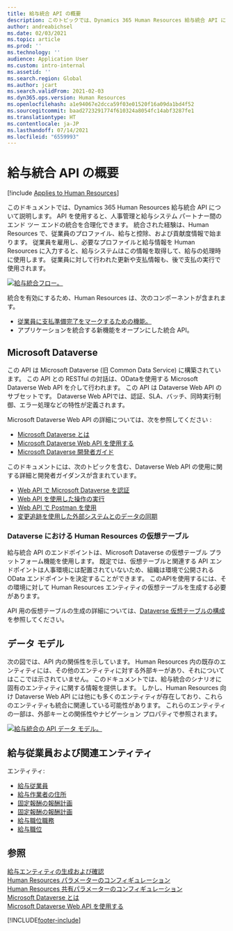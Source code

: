 ```yaml
---
title: 給与統合 API の概要
description: このトピックでは、Dynamics 365 Human Resources 給与統合 API について説明します。
author: andreabichsel
ms.date: 02/03/2021
ms.topic: article
ms.prod: ''
ms.technology: ''
audience: Application User
ms.custom: intro-internal
ms.assetid: ''
ms.search.region: Global
ms.author: jcart
ms.search.validFrom: 2021-02-03
ms.dyn365.ops.version: Human Resources
ms.openlocfilehash: a1e94067e2dcca59f03e01520f16a09da1bd4f52
ms.sourcegitcommit: baad2723291774f610324a8054fc14abf3287fe1
ms.translationtype: HT
ms.contentlocale: ja-JP
ms.lasthandoff: 07/14/2021
ms.locfileid: "6559993"
---
```

# <a name="payroll-integration-api-introduction"></a>給与統合 API の概要

[!include [Applies to Human Resources](../includes/applies-to-hr.md)]

このドキュメントでは、Dynamics 365 Human Resources 給与統合 API について説明します。 API を使用すると、人事管理と給与システム パートナー間のエンド ツー エンドの統合を合理化できます。 統合された経験は、Human Resources で、従業員のプロファイル、給与と控除、および貢献度情報で始まります。 従業員を雇用し、必要なプロファイルと給与情報を Human Resources に入力すると、給与システムはこの情報を取得して、給与の処理時に使用します。 従業員に対して行われた更新や支払情報も、後で支払の実行で使用されます。

[![給与統合フロー。](media/hr-admin-integration-payroll-api-introduction-flow.png)](media/hr-admin-integration-payroll-api-introduction-flow-2.png#lightbox)

統合を有効にするため、Human Resources は、次のコンポーネントが含まれます。

- [従業員に支払準備完了をマークするための機能。](hr-compensation-payroll.md)
- アプリケーションを統合する新機能をオープンにした統合 API。

## <a name="microsoft-dataverse"></a>Microsoft Dataverse

この API は Microsoft Dataverse (旧 Common Data Service) に構築されています。 この API との RESTful の対話は、ODataを使用する Microsoft Dataverse Web API を介して行われます。 この API は Dataverse Web API のサブセットです。 Dataverse Web APIでは、認証、SLA、バッチ、同時実行制御、エラー処理などの特性が定義されます。

Microsoft Dataverse Web API の詳細については、次を参照してください :

- [Microsoft Dataverse とは](/powerapps/maker/data-platform/data-platform-intro)
- [Microsoft Dataverse Web API を使用する](/powerapps/developer/data-platform/webapi/overview)
- [Microsoft Dataverse 開発者ガイド](/powerapps/developer/data-platform)

このドキュメントには、次のトピックを含む、Dataverse Web API の使用に関する詳細と開発者ガイダンスが含まれています。

- [Web API で Microsoft Dataverse を認証](/powerapps/developer/data-platform/webapi/authenticate-web-api)
- [Web API を使用した操作の実行](/powerapps/developer/data-platform/webapi/perform-operations-web-api)
- [Web API で Postman を使用](/powerapps/developer/data-platform/webapi/use-postman-web-api)
- [変更追跡を使用した外部システムとのデータの同期](/powerapps/developer/data-platform/use-change-tracking-synchronize-data-external-systems)

### <a name="virtual-tables-for-human-resources-in-dataverse"></a>Dataverse における Human Resources の仮想テーブル

給与統合 API のエンドポイントは、Microsoft Dataverse の仮想テーブル プラットフォーム機能を使用します。 既定では、仮想テーブルと関連する API エンドポイントは人事環境には配置されていないため、組織は環境で公開される OData エンドポイントを決定することができます。 このAPIを使用するには、その環境に対して Human Resources エンティティの仮想テーブルを生成する必要があります。

API 用の仮想テーブルの生成の詳細については、[Dataverse 仮想テーブルの構成](./hr-admin-integration-common-data-service-virtual-entities.md)を参照してください。

## <a name="data-model"></a>データ モデル

次の図では、API 内の関係性を示しています。 Human Resources 内の既存のエンティティには、その他のエンティティに対する外部キーがあり、それについてはここでは示されていません。 このドキュメントでは、給与統合のシナリオに固有のエンティティに関する情報を提供します。 しかし、Human Resources 向け Dataverse Web API には他にも多くのエンティティが存在しており、これらのエンティティも統合に関連している可能性があります。 これらのエンティティの一部は、外部キーとの関係性やナビゲーション プロパティで参照されます。

[![給与統合の API データ モデル。](media/hr-admin-payroll-api-data-model.png)](media/hr-admin-payroll-api-data-model.png#lightbox)

## <a name="payroll-employee-and-related-entities"></a>給与従業員および関連エンティティ

エンティティ:

- [給与従業員](hr-admin-integration-payroll-api-payroll-employee.md)
- [給与作業者の住所](hr-admin-integration-payroll-api-payroll-worker-address.md)
- [固定報酬の報酬計画](hr-admin-integration-payroll-api-payroll-fixed-compensation-plan.md)
- [固定報酬の報酬計画](hr-admin-integration-payroll-api-payroll-variable-compensation-plan.md)
- [給与職位職務](hr-admin-integration-payroll-api-payroll-position-job.md)
- [給与職位](hr-admin-integration-payroll-api-payroll-position.md)

## <a name="see-also"></a>参照

[給与エンティティの生成および確認](hr-admin-integration-payroll-api-generate-review-entities.md)<br>
[Human Resources パラメーターのコンフィギュレーション](hr-setup-parameters.md)<br>
[Human Resources 共有パラメーターのコンフィギュレーション](hr-setup-shared-parameters.md)<br>
[Microsoft Dataverse とは](/powerapps/maker/data-platform/data-platform-intro)<br>
[Microsoft Dataverse Web API を使用する](/powerapps/developer/data-platform/webapi/overview)<br>

[!INCLUDE[footer-include](../includes/footer-banner.md)]
